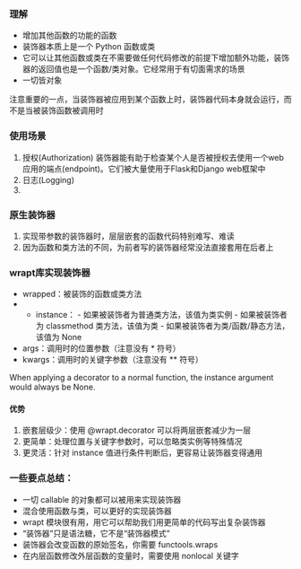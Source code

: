 ### 理解
- 增加其他函数的功能的函数
- 装饰器本质上是一个 Python 函数或类
- 它可以让其他函数或类在不需要做任何代码修改的前提下增加额外功能，装饰器的返回值也是一个函数/类对象。它经常用于有切面需求的场景
- 一切皆对象

注意重要的一点，当装饰器被应用到某个函数上时，装饰器代码本身就会运行，而不是当被装饰函数被调用时
### 使用场景
1. 授权(Authorization)
    装饰器能有助于检查某个人是否被授权去使用一个web应用的端点(endpoint)。它们被大量使用于Flask和Django web框架中
2. 日志(Logging)
3. 

### 原生装饰器
1. 实现带参数的装饰器时，层层嵌套的函数代码特别难写、难读
2. 因为函数和类方法的不同，为前者写的装饰器经常没法直接套用在后者上

### wrapt库实现装饰器
- wrapped：被装饰的函数或类方法
- - instance：
        - 如果被装饰者为普通类方法，该值为类实例
        - 如果被装饰者为 classmethod 类方法，该值为类
        - 如果被装饰者为类/函数/静态方法，该值为 None
- args：调用时的位置参数（注意没有 * 符号）
- kwargs：调用时的关键字参数（注意没有 ** 符号）

When applying a decorator to a normal function, the instance argument would always be None.

#### 优势
1. 嵌套层级少：使用 @wrapt.decorator 可以将两层嵌套减少为一层
2. 更简单：处理位置与关键字参数时，可以忽略类实例等特殊情况
3. 更灵活：针对 instance 值进行条件判断后，更容易让装饰器变得通用

### 一些要点总结：

- 一切 callable 的对象都可以被用来实现装饰器
- 混合使用函数与类，可以更好的实现装饰器
- wrapt 模块很有用，用它可以帮助我们用更简单的代码写出复杂装饰器
- “装饰器”只是语法糖，它不是“装饰器模式”
- 装饰器会改变函数的原始签名，你需要 functools.wraps
- 在内层函数修改外层函数的变量时，需要使用 nonlocal 关键字
